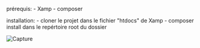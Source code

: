 prérequis:
    - Xamp
    - composer

installation:
    - cloner le projet dans le fichier "htdocs" de Xamp
    - composer install dans le repértoire root du dossier


![Capture](https://github.com/Raider472/projetSymfonyFinal/assets/60116030/9da812a0-063b-4cc8-ade9-8c4c9fe54b34)
